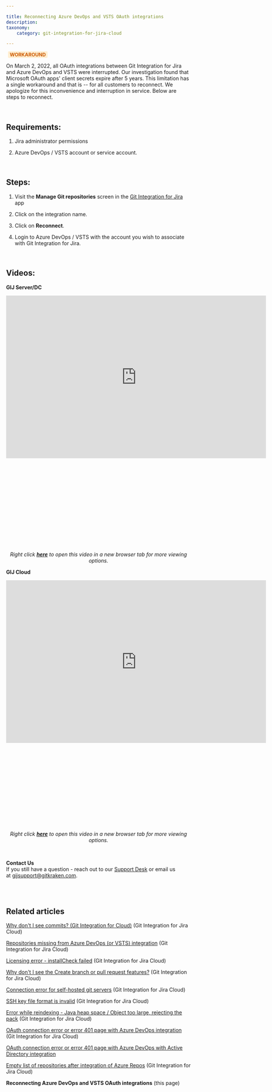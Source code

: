 ```yaml
---

title: Reconnecting Azure DevOps and VSTS OAuth integrations
description:
taxonomy:
    category: git-integration-for-jira-cloud

---
```


<b style='background-color:#FFEED1; padding:1px 5px; color:#CC5900; border-radius:3px; margin: 0 5px; font-size: small;'>WORKAROUND</b>

On March 2, 2022, all OAuth integrations between Git Integration for Jira and Azure DevOps and VSTS were interrupted. Our investigation found that Microsoft OAuth apps' client secrets expire after 5 years. This limitation has a single workaround and that is -- for all customers to reconnect. We apologize for this inconvenience and interruption in service. Below are steps to reconnect.

&nbsp;

## Requirements:

1.  Jira administrator permissions

2.  Azure DevOps / VSTS account or service account.

&nbsp;

## Steps:

1.  Visit the **Manage Git repositories** screen in the [Git Integration for Jira](https://marketplace.atlassian.com/apps/4984/git-integration-for-jira?hosting=cloud&tab=overview) app

2.  Click on the integration name.

3.  Click on **Reconnect**.

4.  Login to Azure DevOps / VSTS with the account you wish to associate with Git Integration for Jira.

&nbsp;

## Videos:

**GIJ Server/DC**

<div class='embed-container' style='padding-bottom:50.33%'>
    <iframe width='709' height='443' src='https://fast.wistia.com/embed/iframe/63ndpswgmc?videoFoam=true' frameborder='0' allowfullscreen ></iframe>
</div>

<div align='center'>
    <i>Right click <a href='https://bigbrassband.wistia.com/medias/63ndpswgmc'><b>here</b></a> to open this video in a new browser tab for more viewing options.</i>
</div>

**GIJ Cloud**

<div class='embed-container' style='padding-bottom:47.29%'>
    <iframe width='709' height='443' src='https://fast.wistia.com/embed/iframe/6jon0nfpu4?videoFoam=true' frameborder='0' allowfullscreen ></iframe>
</div>

<div align='center'>
    <i>Right click <a href='https://bigbrassband.wistia.com/medias/6jon0nfpu4'><b>here</b></a> to open this video in a new browser tab for more viewing options.</i>
</div>

&nbsp;

<div class="bbb-callout bbb--info">
    <div class="irow">
    <div class="ilogobox">
        <span class="logoimg"></span>
    </div>
    <div class="imsgbox">
        <b>Contact Us</b><br>
        If you still have a question - reach out to our <a href='https://help.gitkraken.com/git-integration-for-jira-cloud/gij-cloud-contact-support/' target='_blank'>Support Desk</a> or email us at <a href='mailto:gijsupport@gitkraken.com'>gijsupport@gitkraken.com</a>.
    </div>
    </div>
</div>
<br>

&nbsp;

## Related articles

[Why don't I see commits? (Git Integration for Cloud)](/git-integration-for-jira-cloud/why-dont-i-see-commits-git-integration-for-cloud-gij-cloud) (Git Integration for Jira Cloud)

[Repositories missing from Azure DevOps (or VSTS) integration](/git-integration-for-jira-cloud/repositories-missing-from-azure-devops-or-vsts-integration-gij-cloud) (Git Integration for Jira Cloud)

[Licensing error - installCheck failed](/git-integration-for-jira-cloud/licensing-error-installcheck-failed-gij-cloud) (Git Integration for Jira Cloud)

[Why don't I see the Create branch or pull request features?](/git-integration-for-jira-cloud/why-dont-i-see-the-create-branch-or-pull-request-features-gij-cloud) (Git Integration for Jira Cloud)

[Connection error for self-hosted git servers](/git-integration-for-jira-cloud/connection-error-for-self-hosted-git-servers-gij-cloud) (Git Integration for Jira Cloud)

[SSH key file format is invalid](/git-integration-for-jira-cloud/ssh-key-file-format-is-invalid-gij-cloud) (Git Integration for Jira Cloud)

[Error while reindexing - Java heap space / Object too large, rejecting the pack](/git-integration-for-jira-cloud/error-while-reindexing-java-heap-space-object-too-large-rejecting-the-pack-gij-cloud) (Git Integration for Jira Cloud)

[OAuth connection error or error 401 page with Azure DevOps integration](/git-integration-for-jira-cloud/oauth-connection-error-or-error-401-page-with-azure-devops-integration-gij-cloud) (Git Integration for Jira Cloud)

[OAuth connection error or error 401 page with Azure DevOps with Active Directory integration](/git-integration-for-jira-cloud/oauth-connection-error-or-error-401-page-with-azure-devops-with-active-directory-integration-gij-cloud/)

[Empty list of repositories after integration of Azure Repos](/git-integration-for-jira-cloud/empty-list-of-repositories-after-integration-of-azure-repos-gij-cloud) (Git Integration for Jira Cloud)

**Reconnecting Azure DevOps and VSTS OAuth integrations** (this page)

